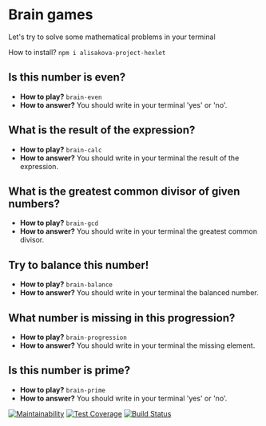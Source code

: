 Brain games
=====================
Let's try to solve some mathematical problems in your terminal

How to install?
`npm i alisakova-project-hexlet`

Is this number is even?
-----------------------------------
* **How to play?** `brain-even`
* **How to answer?** You should write in your terminal 'yes' or 'no'.


What is the result of the expression?
-----------------------------------
* **How to play?**
`brain-calc`
* **How to answer?**
You should write in your terminal the result of the expression.

What is the greatest common divisor of given numbers?
-----------------------------------
* **How to play?**
`brain-gcd`
* **How to answer?**
You should write in your terminal the greatest common divisor.

Try to balance this number!
-----------------------------------
* **How to play?** 
`brain-balance`
* **How to answer?**
You should write in your terminal the balanced number.

What number is missing in this progression?
-----------------------------------
* **How to play?**
`brain-progression`
* **How to answer?**
You should write in your terminal the missing element.

Is this number is prime?
-----------------------------------
* **How to play?** 
`brain-prime`
* **How to answer?** 
You should write in your terminal 'yes' or 'no'.


[![Maintainability](https://api.codeclimate.com/v1/badges/bbaa70aa747d15555322/maintainability)](https://codeclimate.com/github/alisakova/project-lvl1-s316/maintainability)
[![Test Coverage](https://api.codeclimate.com/v1/badges/bbaa70aa747d15555322/test_coverage)](https://codeclimate.com/github/alisakova/project-lvl1-s316/test_coverage)
[![Build Status](https://travis-ci.org/alisakova/project-lvl1-s316.svg?branch=master)](https://travis-ci.org/alisakova/project-lvl1-s316)
